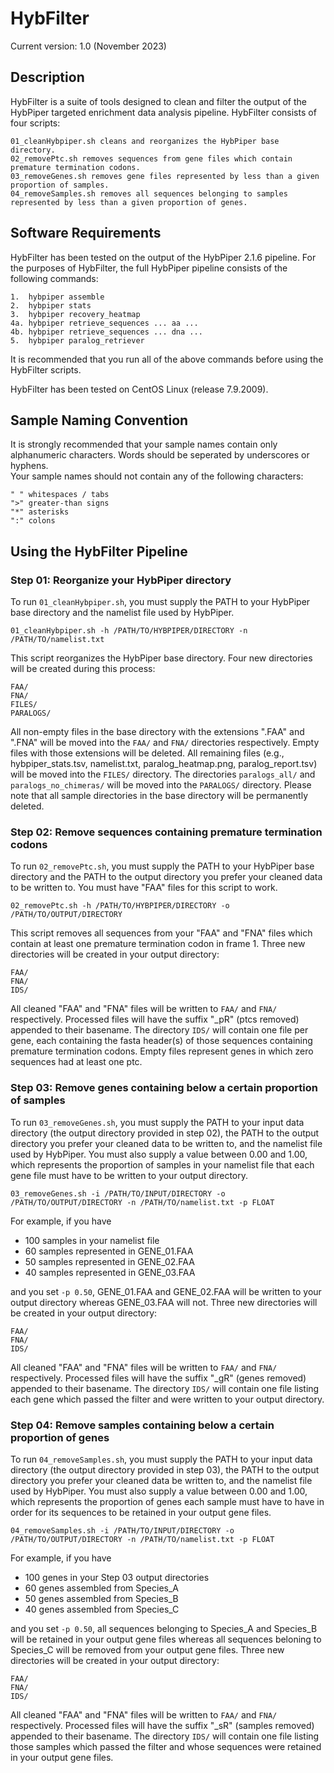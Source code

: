 # HybFilter

Current version: 1.0 (November 2023)

## Description

HybFilter is a suite of tools designed to clean and filter the output of the HybPiper targeted enrichment data analysis pipeline. HybFilter consists of four scripts:

```
01_cleanHybpiper.sh cleans and reorganizes the HybPiper base directory.  
02_removePtc.sh removes sequences from gene files which contain premature termination codons.  
03_removeGenes.sh removes gene files represented by less than a given proportion of samples.  
04_removeSamples.sh removes all sequences belonging to samples represented by less than a given proportion of genes.
```


## Software Requirements

HybFilter has been tested on the output of the HybPiper 2.1.6 pipeline. For the purposes of HybFilter, the full HybPiper pipeline consists of the following commands:

```
1.  hybpiper assemble  
2.  hybpiper stats  
3.  hybpiper recovery_heatmap  
4a. hybpiper retrieve_sequences ... aa ...  
4b. hybpiper retrieve_sequences ... dna ...  
5.  hybpiper paralog_retriever
```

It is recommended that you run all of the above commands before using the HybFilter scripts.

HybFilter has been tested on CentOS Linux (release 7.9.2009).

## Sample Naming Convention

It is strongly recommended that your sample names contain only alphanumeric characters. Words should be seperated by underscores or hyphens.  
Your sample names should not contain any of the following characters:

```
" " whitespaces / tabs
">" greater-than signs
"*" asterisks
":" colons
```

## Using the HybFilter Pipeline

### Step 01: Reorganize your HybPiper directory

To run `01_cleanHybpiper.sh`, you must supply the PATH to your HybPiper base directory and the namelist file used by HybPiper.

```
01_cleanHybpiper.sh -h /PATH/TO/HYBPIPER/DIRECTORY -n /PATH/TO/namelist.txt
```

This script reorganizes the HybPiper base directory. Four new directories will be created during this process:

```
FAA/
FNA/
FILES/
PARALOGS/
```

All non-empty files in the base directory with the extensions ".FAA" and ".FNA" will be moved into the `FAA/` and `FNA/` directories respectively. Empty files with those extensions will be deleted. All remaining files (e.g., hybpiper_stats.tsv, namelist.txt, paralog_heatmap.png, paralog_report.tsv) will be moved into the `FILES/` directory. The directories `paralogs_all/` and `paralogs_no_chimeras/` will be moved into the `PARALOGS/` directory. Please note that all sample directories in the base directory will be permanently deleted.

### Step 02: Remove sequences containing premature termination codons

To run `02_removePtc.sh`, you must supply the PATH to your HybPiper base directory and the PATH to the output directory you prefer your cleaned data to be written to. You must have "FAA" files for this script to work.

```
02_removePtc.sh -h /PATH/TO/HYBPIPER/DIRECTORY -o /PATH/TO/OUTPUT/DIRECTORY
```

This script removes all sequences from your "FAA" and "FNA" files which contain at least one premature termination codon in frame 1. Three new directories will be created in your output directory:

```
FAA/
FNA/
IDS/
```

All cleaned "FAA" and "FNA" files will be written to `FAA/` and `FNA/` respectively. Processed files will have the suffix "_pR" (ptcs removed) appended to their basename. The directory `IDS/` will contain one file per gene, each containing the fasta header(s) of those sequences containing premature termination codons. Empty files represent genes in which zero sequences had at least one ptc.

### Step 03: Remove genes containing below a certain proportion of samples

To run `03_removeGenes.sh`, you must supply the PATH to your input data directory (the output directory provided in step 02), the PATH to the output directory you prefer your cleaned data to be written to, and the namelist file used by HybPiper. You must also supply a value between 0.00 and 1.00, which represents the proportion of samples in your namelist file that each gene file must have to be written to your output directory.

```
03_removeGenes.sh -i /PATH/TO/INPUT/DIRECTORY -o /PATH/TO/OUTPUT/DIRECTORY -n /PATH/TO/namelist.txt -p FLOAT
```

For example, if you have

- 100 samples in your namelist file
- 60 samples represented in GENE_01.FAA
- 50 samples represented in GENE_02.FAA
- 40 samples represented in GENE_03.FAA

and you set `-p 0.50`, GENE_01.FAA and GENE_02.FAA will be written to your output directory whereas GENE_03.FAA will not. Three new directories will be created in your output directory:

```
FAA/
FNA/
IDS/
```

All cleaned "FAA" and "FNA" files will be written to `FAA/` and `FNA/` respectively. Processed files will have the suffix "_gR" (genes removed) appended to their basename. The directory `IDS/` will contain one file listing each gene which passed the filter and were written to your output directory.

### Step 04: Remove samples containing below a certain proportion of genes

To run `04_removeSamples.sh`, you must supply the PATH to your input data directory (the output directory provided in step 03), the PATH to the output directory you prefer your cleaned data be written to, and the namelist file used by HybPiper. You must also supply a value between 0.00 and 1.00, which represents the proportion of genes each sample must have to have in order for its sequences to be retained in your output gene files.

```
04_removeSamples.sh -i /PATH/TO/INPUT/DIRECTORY -o /PATH/TO/OUTPUT/DIRECTORY -n /PATH/TO/namelist.txt -p FLOAT
```

For example, if you have

- 100 genes in your Step 03 output directories
- 60 genes assembled from Species_A
- 50 genes assembled from Species_B
- 40 genes assembled from Species_C

and you set `-p 0.50`, all sequences belonging to Species_A and Species_B will be retained in your output gene files whereas all sequences beloning to Species_C will be removed from your output gene files. Three new directories will be created in your output directory:

```
FAA/
FNA/
IDS/
```

All cleaned "FAA" and "FNA" files will be written to `FAA/` and `FNA/` respectively. Processed files will have the suffix "_sR" (samples removed) appended to their basename. The directory `IDS/` will contain one file listing those samples which passed the filter and whose sequences were retained in your output gene files.
